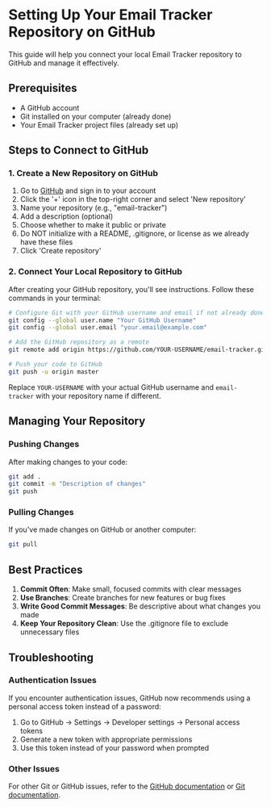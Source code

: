 # Setting Up Your Email Tracker Repository on GitHub

This guide will help you connect your local Email Tracker repository to GitHub and manage it effectively.

## Prerequisites

- A GitHub account
- Git installed on your computer (already done)
- Your Email Tracker project files (already set up)

## Steps to Connect to GitHub

### 1. Create a New Repository on GitHub

1. Go to [GitHub](https://github.com/) and sign in to your account
2. Click the '+' icon in the top-right corner and select 'New repository'
3. Name your repository (e.g., "email-tracker")
4. Add a description (optional)
5. Choose whether to make it public or private
6. Do NOT initialize with a README, .gitignore, or license as we already have these files
7. Click 'Create repository'

### 2. Connect Your Local Repository to GitHub

After creating your GitHub repository, you'll see instructions. Follow these commands in your terminal:

```bash
# Configure Git with your GitHub username and email if not already done
git config --global user.name "Your GitHub Username"
git config --global user.email "your.email@example.com"

# Add the GitHub repository as a remote
git remote add origin https://github.com/YOUR-USERNAME/email-tracker.git

# Push your code to GitHub
git push -u origin master
```

Replace `YOUR-USERNAME` with your actual GitHub username and `email-tracker` with your repository name if different.

## Managing Your Repository

### Pushing Changes

After making changes to your code:

```bash
git add .
git commit -m "Description of changes"
git push
```

### Pulling Changes

If you've made changes on GitHub or another computer:

```bash
git pull
```

## Best Practices

1. **Commit Often**: Make small, focused commits with clear messages
2. **Use Branches**: Create branches for new features or bug fixes
3. **Write Good Commit Messages**: Be descriptive about what changes you made
4. **Keep Your Repository Clean**: Use the .gitignore file to exclude unnecessary files

## Troubleshooting

### Authentication Issues

If you encounter authentication issues, GitHub now recommends using a personal access token instead of a password:

1. Go to GitHub → Settings → Developer settings → Personal access tokens
2. Generate a new token with appropriate permissions
3. Use this token instead of your password when prompted

### Other Issues

For other Git or GitHub issues, refer to the [GitHub documentation](https://docs.github.com/) or [Git documentation](https://git-scm.com/doc).